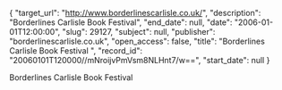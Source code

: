 {
  "target_url": "http://www.borderlinescarlisle.co.uk/", 
  "description": "Borderlines Carlisle Book Festival", 
  "end_date": null, 
  "date": "2006-01-01T12:00:00", 
  "slug": 29127, 
  "subject": null, 
  "publisher": "borderlinescarlisle.co.uk", 
  "open_access": false, 
  "title": "Borderlines Carlisle Book Festival ", 
  "record_id": "20060101T120000//mNroijvPmVsm8NLHnt7/w==", 
  "start_date": null
}

Borderlines Carlisle Book Festival